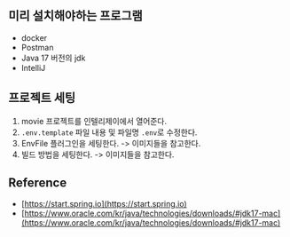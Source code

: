 ## 미리 설치해야하는 프로그램
- docker
- Postman
- Java 17 버전의 jdk
- IntelliJ

## 프로젝트 세팅
1. movie 프로젝트를 인텔리제이에서 열어준다.
2. `.env.template` 파일 내용 및 파일명 `.env`로 수정한다.
3. EnvFile 플러그인을 세팅한다. -> 이미지들을 참고한다.
4. 빌드 방법을 세팅한다. -> 이미지들을 참고한다.

## Reference
- [https://start.spring.io](https://start.spring.io)
- [https://www.oracle.com/kr/java/technologies/downloads/#jdk17-mac](https://www.oracle.com/kr/java/technologies/downloads/#jdk17-mac)
